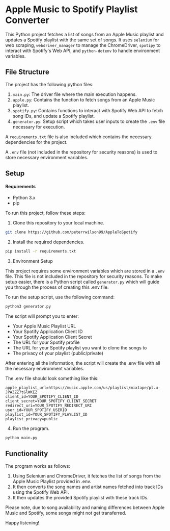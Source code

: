 # Apple Music to Spotify Playlist Converter

This Python project fetches a list of songs from an Apple Music playlist and updates a Spotify playlist with the same set of songs. It uses `selenium` for web scraping, `webdriver_manager` to manage the ChromeDriver, `spotipy` to interact with Spotify's Web API, and `python-dotenv` to handle environment variables.

## File Structure
The project has the following python files:
1. `main.py`: The driver file where the main execution happens.
2. `apple.py`: Contains the function to fetch songs from an Apple Music playlist.
3. `spotify.py`: Contains functions to interact with Spotify Web API to fetch song IDs, and update a Spotify playlist.
4. `generator.py`: Setup script which takes user inputs to create the `.env` file necessary for execution.

A `requirements.txt` file is also included which contains the necessary dependencies for the project. 

A `.env` file (not included in the repository for security reasons) is used to store necessary environment variables.

## Setup

#### Requirements
* Python 3.x
* pip

To run this project, follow these steps:

1. Clone this repository to your local machine.

```sh
git clone https://github.com/peterrwilson99/AppleToSpotify
```

2. Install the required dependencies.
```sh
pip install -r requirements.txt
```

3. Environment Setup

This project requires some environment variables which are stored in a `.env` file. This file is not included in the repository for security reasons. To make setup easier, there is a Python script called `generator.py` which will guide you through the process of creating this .env file.

To run the setup script, use the following command:

```sh
python3 generator.py
```

The script will prompt you to enter:

- Your Apple Music Playlist URL
- Your Spotify Application Client ID
- Your Spotify Application Client Secret
- The URL for your Spotify profile
- The URL for your Spotify playlist you want to clone the songs to
- The privacy of your playlist (public/private)

After entering all the information, the script will create the .env file with all the necessary environment variables.

The .env file should look something like this:

```env
apple_playlist_url=https://music.apple.com/us/playlist/mixtape/pl.u-JPAZZZ7tGlWKEZ
client_id=YOUR_SPOTIFY_CLIENT_ID
client_secret=YOUR_SPOTIFY_CLIENT_SECRET
redirect_uri=YOUR_SPOTIFY_REDIRECT_URI
user_id=YOUR_SPOTIFY_USERID
playlist_id=YOUR_SPOTIFY_PLAYLIST_ID
playlist_privacy=public
```

4. Run the program.
```sh
python main.py
```

## Functionality
The program works as follows:

1. Using Selenium and ChromeDriver, it fetches the list of songs from the Apple Music Playlist provided in .env.
2. It then converts the song names and artist names fetched into track IDs using the Spotify Web API.
3. It then updates the provided Spotify playlist with these track IDs.


Please note, due to song availability and naming differences between Apple Music and Spotify, some songs might not get transferred.

Happy listening!                                                                                                                                    